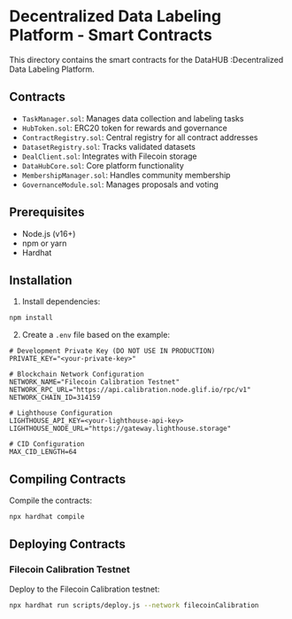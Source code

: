 # Decentralized Data Labeling Platform - Smart Contracts

This directory contains the smart contracts for the DataHUB :Decentralized Data Labeling Platform.

## Contracts
- `TaskManager.sol`: Manages data collection and labeling tasks
- `HubToken.sol`: ERC20 token for rewards and governance
- `ContractRegistry.sol`: Central registry for all contract addresses
- `DatasetRegistry.sol`: Tracks validated datasets
- `DealClient.sol`: Integrates with Filecoin storage
- `DataHubCore.sol`: Core platform functionality
- `MembershipManager.sol`: Handles community membership
- `GovernanceModule.sol`: Manages proposals and voting

## Prerequisites

- Node.js (v16+)
- npm or yarn
- Hardhat

## Installation

1. Install dependencies:

```bash
npm install
```

2. Create a `.env` file based on the example:

```
# Development Private Key (DO NOT USE IN PRODUCTION)
PRIVATE_KEY="<your-private-key>"

# Blockchain Network Configuration
NETWORK_NAME="Filecoin Calibration Testnet"
NETWORK_RPC_URL="https://api.calibration.node.glif.io/rpc/v1"
NETWORK_CHAIN_ID=314159

# Lighthouse Configuration
LIGHTHOUSE_API_KEY=<your-lighthouse-api-key>
LIGHTHOUSE_NODE_URL="https://gateway.lighthouse.storage"

# CID Configuration
MAX_CID_LENGTH=64
```

## Compiling Contracts

Compile the contracts:

```bash
npx hardhat compile
```

## Deploying Contracts

### Filecoin Calibration Testnet

Deploy to the Filecoin Calibration testnet:

```bash
npx hardhat run scripts/deploy.js --network filecoinCalibration
```

